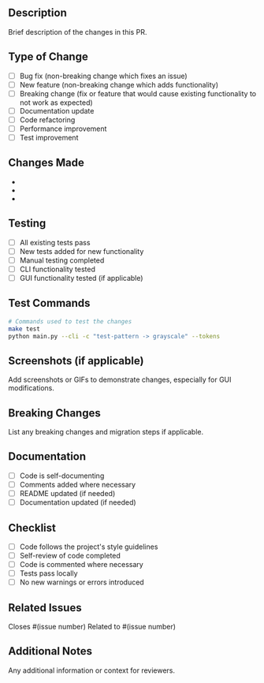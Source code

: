 ## Description
Brief description of the changes in this PR.

## Type of Change
- [ ] Bug fix (non-breaking change which fixes an issue)
- [ ] New feature (non-breaking change which adds functionality)
- [ ] Breaking change (fix or feature that would cause existing functionality to not work as expected)
- [ ] Documentation update
- [ ] Code refactoring
- [ ] Performance improvement
- [ ] Test improvement

## Changes Made
- 
- 
- 

## Testing
- [ ] All existing tests pass
- [ ] New tests added for new functionality
- [ ] Manual testing completed
- [ ] CLI functionality tested
- [ ] GUI functionality tested (if applicable)

## Test Commands
```bash
# Commands used to test the changes
make test
python main.py --cli -c "test-pattern -> grayscale" --tokens
```

## Screenshots (if applicable)
Add screenshots or GIFs to demonstrate changes, especially for GUI modifications.

## Breaking Changes
List any breaking changes and migration steps if applicable.

## Documentation
- [ ] Code is self-documenting
- [ ] Comments added where necessary
- [ ] README updated (if needed)
- [ ] Documentation updated (if needed)

## Checklist
- [ ] Code follows the project's style guidelines
- [ ] Self-review of code completed
- [ ] Code is commented where necessary
- [ ] Tests pass locally
- [ ] No new warnings or errors introduced

## Related Issues
Closes #(issue number)
Related to #(issue number)

## Additional Notes
Any additional information or context for reviewers.